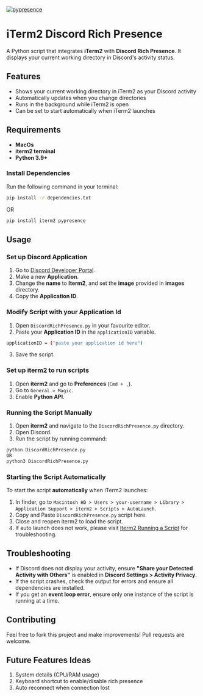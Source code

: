 [![pypresence](https://img.shields.io/badge/using-pypresence-00bb88.svg?style=for-the-badge&logo=discord&logoWidth=20)](https://github.com/qwertyquerty/pypresence)

# iTerm2 Discord Rich Presence

A Python script that integrates **iTerm2** with **Discord Rich Presence**. It displays your current working directory in Discord's activity status.

## Features
- Shows your current working directory in iTerm2 as your Discord activity
- Automatically updates when you change directories
- Runs in the background while iTerm2 is open
- Can be set to start automatically when iTerm2 launches

## Requirements
- **MacOs**
- **iterm2 terminal**
- **Python 3.9+**

### Install Dependencies
Run the following command in your terminal:
```sh
pip install -r dependencies.txt
```
OR
```sh
pip install iterm2 pypresence
```

## Usage
### Set up Discord Application
1. Go to [Discord Developer Portal](https://discord.com/developers/applications).
2. Make a new **Application**.
3. Change the **name** to **Iterm2**, and set the **image** provided in **images** directory.
4. Copy the **Application ID**.

### Modify Script with your Application Id
1. Open `DiscordRichPresence.py` in your favourite editor.
2. Paste your **Application ID** in the `applicationID` variable.
```sh
applicationID = ("paste your application id here")
```
3. Save the script.

### Set up iterm2 to run scripts
1. Open **iterm2** and go to **Preferences** (`Cmd + ,`).
2. Go to `General > Magic`.
3. Enable **Python API**.

### Running the Script Manually
1. Open **iterm2** and navigate to the `DiscordRichPresence.py` directory.
2. Open Discord.
3. Run the script by running command:
```sh
python DiscordRichPresence.py
OR
python3 DiscordRichPresence.py
```

### Starting the Script Automatically
To start the script **automatically** when iTerm2 launches:
1. In finder, go to `Macintosh HD > Users > your-username > Library > Application Support > iterm2 > Scripts > AutoLaunch`.
2. Copy and Paste `DiscordRichPresence.py` script here.
3. Close and reopen iterm2 to load the script.
4. If auto launch does not work, please visit [Iterm2 Running a Script](https://iterm2.com/python-api/tutorial/running.html?highlight=run#auto-run-scripts) for troubleshooting.


## Troubleshooting
- If Discord does not display your activity, ensure **"Share your Detected Activity with Others"** is enabled in **Discord Settings > Activity Privacy**.
- If the script crashes, check the output for errors and ensure all dependencies are installed.
- If you get an **event loop error**, ensure only one instance of the script is running at a time.

## Contributing
Feel free to fork this project and make improvements! Pull requests are welcome.

## Future Features Ideas
1. System details (CPU/RAM usage)
2. Keyboard shortcut to enable/disable rich presence
3. Auto reconnect when connection lost



